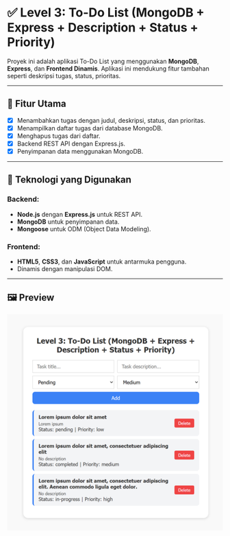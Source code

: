 # ✅ Level 3: To-Do List (MongoDB + Express + Description + Status + Priority)

Proyek ini adalah aplikasi To-Do List yang menggunakan **MongoDB**, **Express**, dan **Frontend Dinamis**. Aplikasi ini mendukung fitur tambahan seperti deskripsi tugas, status, prioritas.

---

## 🎯 Fitur Utama

- [x] Menambahkan tugas dengan judul, deskripsi, status, dan prioritas.
- [x] Menampilkan daftar tugas dari database MongoDB.
- [x] Menghapus tugas dari daftar.
- [x] Backend REST API dengan Express.js.
- [x] Penyimpanan data menggunakan MongoDB.

---

## 🔧 Teknologi yang Digunakan

### Backend:
- **Node.js** dengan **Express.js** untuk REST API.
- **MongoDB** untuk penyimpanan data.
- **Mongoose** untuk ODM (Object Data Modeling).

### Frontend:
- **HTML5**, **CSS3**, dan **JavaScript** untuk antarmuka pengguna.
- Dinamis dengan manipulasi DOM.

---

## 🖼️ Preview
<img src="../images/level3.PNG" alt="To-Do List Level 3" width="600">